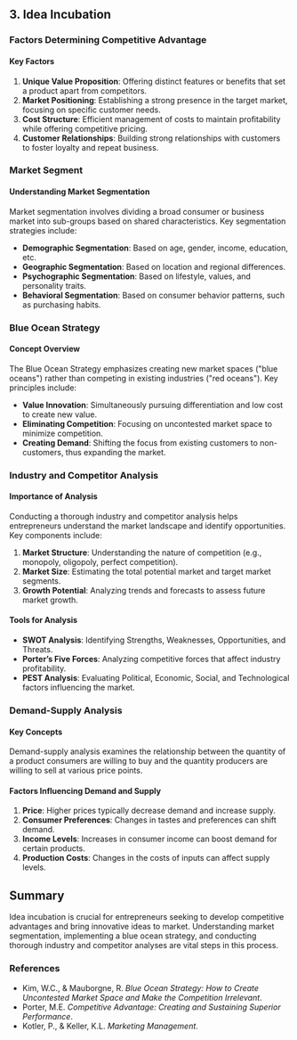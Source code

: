
## 3. Idea Incubation

### Factors Determining Competitive Advantage

#### Key Factors
1. **Unique Value Proposition**: Offering distinct features or benefits that set a product apart from competitors.
2. **Market Positioning**: Establishing a strong presence in the target market, focusing on specific customer needs.
3. **Cost Structure**: Efficient management of costs to maintain profitability while offering competitive pricing.
4. **Customer Relationships**: Building strong relationships with customers to foster loyalty and repeat business.

### Market Segment

#### Understanding Market Segmentation
Market segmentation involves dividing a broad consumer or business market into sub-groups based on shared characteristics. Key segmentation strategies include:
- **Demographic Segmentation**: Based on age, gender, income, education, etc.
- **Geographic Segmentation**: Based on location and regional differences.
- **Psychographic Segmentation**: Based on lifestyle, values, and personality traits.
- **Behavioral Segmentation**: Based on consumer behavior patterns, such as purchasing habits.

### Blue Ocean Strategy

#### Concept Overview
The Blue Ocean Strategy emphasizes creating new market spaces ("blue oceans") rather than competing in existing industries ("red oceans"). Key principles include:
- **Value Innovation**: Simultaneously pursuing differentiation and low cost to create new value.
- **Eliminating Competition**: Focusing on uncontested market space to minimize competition.
- **Creating Demand**: Shifting the focus from existing customers to non-customers, thus expanding the market.

### Industry and Competitor Analysis

#### Importance of Analysis
Conducting a thorough industry and competitor analysis helps entrepreneurs understand the market landscape and identify opportunities. Key components include:

1. **Market Structure**: Understanding the nature of competition (e.g., monopoly, oligopoly, perfect competition).
2. **Market Size**: Estimating the total potential market and target market segments.
3. **Growth Potential**: Analyzing trends and forecasts to assess future market growth.

#### Tools for Analysis
- **SWOT Analysis**: Identifying Strengths, Weaknesses, Opportunities, and Threats.
- **Porter’s Five Forces**: Analyzing competitive forces that affect industry profitability.
- **PEST Analysis**: Evaluating Political, Economic, Social, and Technological factors influencing the market.

### Demand-Supply Analysis

#### Key Concepts
Demand-supply analysis examines the relationship between the quantity of a product consumers are willing to buy and the quantity producers are willing to sell at various price points. 

#### Factors Influencing Demand and Supply
1. **Price**: Higher prices typically decrease demand and increase supply.
2. **Consumer Preferences**: Changes in tastes and preferences can shift demand.
3. **Income Levels**: Increases in consumer income can boost demand for certain products.
4. **Production Costs**: Changes in the costs of inputs can affect supply levels.


## Summary
Idea incubation is crucial for entrepreneurs seeking to develop competitive advantages and bring innovative ideas to market. Understanding market segmentation, implementing a blue ocean strategy, and conducting thorough industry and competitor analyses are vital steps in this process.

### References
- Kim, W.C., & Mauborgne, R. *Blue Ocean Strategy: How to Create Uncontested Market Space and Make the Competition Irrelevant*.
- Porter, M.E. *Competitive Advantage: Creating and Sustaining Superior Performance*.
- Kotler, P., & Keller, K.L. *Marketing Management*.
